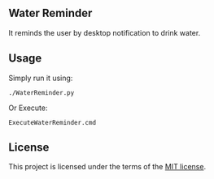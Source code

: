 ## Water Reminder
It reminds the user by desktop notification to drink water.

## Usage

Simply run it using:
```
./WaterReminder.py
```
Or
Execute:
```
ExecuteWaterReminder.cmd
```


## License
This project is licensed under the terms of the [MIT license](https://github.com/nagracks/organizer/blob/master/LICENSE).
